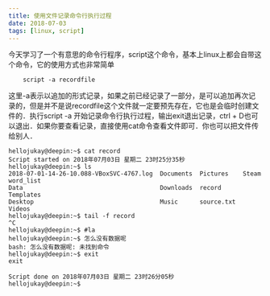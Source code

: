 ```yaml
---
title: 使用文件记录命令行执行过程
date: 2018-07-03
tags: [linux, script]
---
```


今天学习了一个有意思的命令行程序，script这个命令，基本上linux上都会自带这个命令，它的使用方式也非常简单
```shell
	script -a recordfile
```
这里-a表示以追加的形式记录，如果之前已经记录了一部分，是可以追加再次记录的，但是并不是说recordfile这个文件就一定要预先存在，它也是会临时创建文件的．执行script -a 开始记录命令行执行过程，输出exit退出记录，ctrl + D也可以退出．如果你要查看记录，直接使用cat命令查看文件即可．你也可以把文件传给别人．
```shell
hellojukay@deepin:~$ cat record 
Script started on 2018年07月03日 星期二 23时25分35秒
hellojukay@deepin:~$ ls
2018-07-01-14-26-10.088-VBoxSVC-4767.log  Documents  Pictures    Steam      word_list
Data                                      Downloads  record      Templates
Desktop                                   Music      source.txt  Videos
hellojukay@deepin:~$ tail -f record 
^C
hellojukay@deepin:~$ #la
hellojukay@deepin:~$ 怎么没有数据呢
bash: 怎么没有数据呢: 未找到命令
hellojukay@deepin:~$ exit
exit

Script done on 2018年07月03日 星期二 23时26分05秒
hellojukay@deepin:~$ 

```